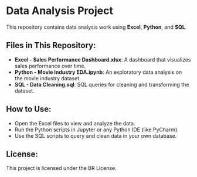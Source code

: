# Data Analysis Project

This repository contains data analysis work using **Excel**, **Python**, and **SQL**.

## Files in This Repository:
- **Excel - Sales Performance Dashboard.xlsx**: A dashboard that visualizes sales performance over time.
- **Python - Movie Industry EDA.ipynb**: An exploratory data analysis on the movie industry dataset.
- **SQL - Data Cleaning.sql**: SQL queries for cleaning and transforming the dataset.

## How to Use:
- Open the Excel files to view and analyze the data.
- Run the Python scripts in Jupyter or any Python IDE (like PyCharm).
- Use the SQL scripts to query and clean data in your own database.

## License:
This project is licensed under the BR License.
